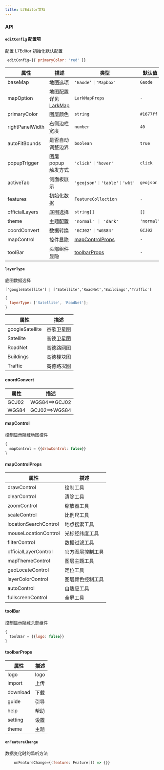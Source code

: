 ```yaml
---
title: L7Editor文档
---
```


### API

#### `editConfig` 配置项

配置 L7Editor 初始化默认配置

```js
 editConfig={{ primaryColor: 'red' }}
```

| 属性 | 描述 | 类型 | 默认值 |
| --- | --- | --- | --- |
| baseMap | 地图选项 | `‘Gaode’｜'Mapbox'` | `Gaode` |
| mapOption | 地图配置 详见 [LarkMap](https://larkmap.antv.antgroup.com/components/lark-map#mapoptions) | `LarkMapProps` | `-` |
| primaryColor | 图层颜色 | `string` | `#1677ff` |
| rightPanelWidth | 右侧边栏宽度 | `number` | `40` |
| autoFitBounds | 是否自动调整边界 | `boolean` | `true` |
| popupTrigger | 图层 popup 触发方式 | `'click'｜'hover'` | `click` |
| activeTab | 侧面板展示 | `'geojson'｜'table'｜'wkt'` | `geojson` |
| features | 初始化数据 | `FeatureCollection` | `-` |
| officialLayers | 底图选择 | `string[]` | `[]` |
| theme | 主题配置 | `'normal' ｜ 'dark'` | `'normal'` |
| coordConvert | 数据转换 | `'GCJ02'｜'WGS84'` | `GCJ02` |
| mapControl | 控件显隐 | [mapControlProps](#mapcontrolprops) | `-` |
| toolBar | 头部组件显隐 | [toolbarProps](#toolbarProps) | `-` |

#### `layerType`

底图数据选择

`['googleSatellite'] | ['Satellite','RoadNet','Buildings','Traffic']`

```js
{
  layerType: ['Satellite', 'RoadNet'];
}
```

| 属性            | 描述       |
| --------------- | ---------- |
| googleSatellite | 谷歌卫星图 |
| Satellite       | 高德卫星图 |
| RoadNet         | 高德路网图 |
| Buildings       | 高德楼块图 |
| Traffic         | 高德路况图 |

#### coordConvert

| 属性  | 描述          |
| ----- | ------------- |
| GCJ02 | WGS84==>GCJ02 |
| WGS84 | GCJ02==>WGS84 |

#### mapControl

控制显示隐藏地图控件

```js
{
  mapControl = {{drawControl: false}}
}
```

#### mapControlProps

| 属性                  | 描述             |
| --------------------- | ---------------- |
| drawControl           | 绘制工具         |
| clearControl          | 清除工具         |
| zoomControl           | 缩放器工具       |
| scaleControl          | 比例尺工具       |
| locationSearchControl | 地点搜索工具     |
| mouseLocationControl  | 光标经纬度工具   |
| filterControl         | 数据过滤工具     |
| officialLayerControl  | 官方图层控制工具 |
| mapThemeControl       | 图层主题工具     |
| geoLocateControl      | 定位工具         |
| layerColorControl     | 图层颜色控制工具 |
| autoControl           | 自适应工具       |
| fullscreenControl     | 全屏工具         |

#### toolBar

控制显示隐藏头部组件

```js
{
  toolBar = {{logo: false}}
}
```

#### toolbarProps

| 属性     | 描述 |
| -------- | ---- |
| logo     | logo |
| import   | 上传 |
| download | 下载 |
| guide    | 引导 |
| help     | 帮助 |
| setting  | 设置 |
| theme    | 主题 |

#### `onFeatureChange`

数据变化时的监听方法

```js
    onFeatureChange={(feature: Feature[]) => {}}
```
